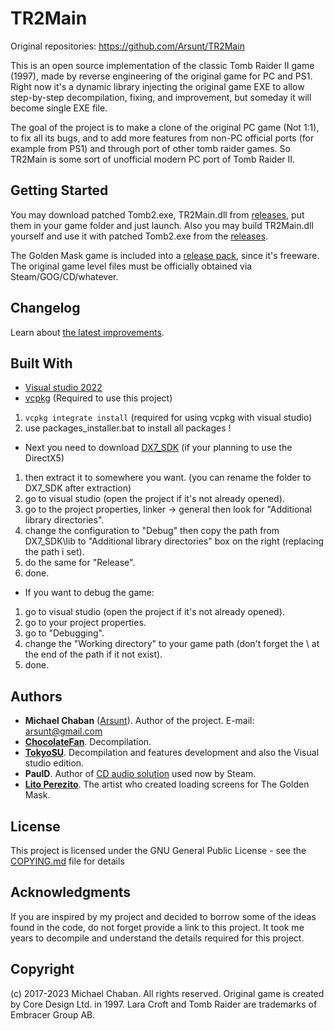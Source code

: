 # TR2Main
Original repositories: https://github.com/Arsunt/TR2Main

This is an open source implementation of the classic Tomb Raider II game (1997), made by reverse engineering of the original game for PC and PS1. Right now it's a dynamic library injecting the original game EXE to allow step-by-step decompilation, fixing, and improvement, but someday it will become single EXE file.

The goal of the project is to make a clone of the original PC game (Not 1:1), to fix all its bugs, and to add more features from non-PC official ports (for example from PS1) and through port of other tomb raider games. So TR2Main is some sort of unofficial modern PC port of Tomb Raider II.

## Getting Started

You may download patched Tomb2.exe, TR2Main.dll from [releases](https://github.com/TokyoSU/TR2Main-VSEdition/releases), put them in your game folder and just launch. Also you may build TR2Main.dll yourself and use it with patched Tomb2.exe from the [releases](https://github.com/TokyoSU/TR2Main-VSEdition/releases).

The Golden Mask game is included into a [release pack](https://github.com/TokyoSU/TR2Main-VSEdition/releases), since it's freeware. The original game level files must be officially obtained via Steam/GOG/CD/whatever.

## Changelog

Learn about [the latest improvements](CHANGELOG.md).

## Built With

* [Visual studio 2022](https://visualstudio.microsoft.com/)
* [vcpkg](https://github.com/microsoft/vcpkg) (Required to use this project)
1) `vcpkg integrate install` (required for using vcpkg with visual studio)
2) use packages_installer.bat to install all packages !

* Next you need to download [DX7_SDK](https://archive.org/details/dx7sdk-7001) (if your planning to use the DirectX5)
1) then extract it to somewhere you want. (you can rename the folder to DX7_SDK after extraction)
2) go to visual studio (open the project if it's not already opened).
3) go to the project properties, linker -> general then look for "Additional library directories".
4) change the configuration to "Debug" then copy the path from DX7_SDK\lib to "Additional library directories" box on the right (replacing the path i set).
5) do the same for "Release".
6) done.

* If you want to debug the game:
1) go to visual studio (open the project if it's not already opened).
2) go to your project properties.
3) go to "Debugging".
4) change the "Working directory" to your game path (don't forget the \ at the end of the path if it not exist).
5) done.

## Authors

* **Michael Chaban** \([Arsunt](https://github.com/Arsunt)\). Author of the project. E-mail: <arsunt@gmail.com>
* [**ChocolateFan**](https://github.com/asasas9500). Decompilation.
* [**TokyoSU**](https://github.com/TokyoSU). Decompilation and features development and also the Visual studio edition.
* **PaulD**. Author of [CD audio solution](modding/cd_pauld.cpp) used now by Steam.
* [**Lito Perezito**](https://litoperezito.com). The artist who created loading screens for The Golden Mask.

## License

This project is licensed under the GNU General Public License - see the [COPYING.md](COPYING.md) file for details

## Acknowledgments

If you are inspired by my project and decided to borrow some of the ideas found in the code, do not forget provide a link to this project. It took me years to decompile and understand the details required for this project.

## Copyright
(c) 2017-2023 Michael Chaban. All rights reserved.
Original game is created by Core Design Ltd. in 1997.
Lara Croft and Tomb Raider are trademarks of Embracer Group AB.
